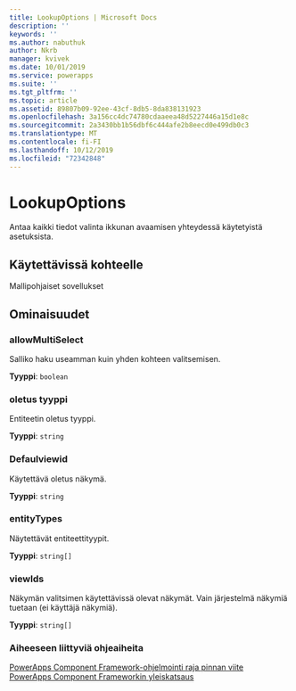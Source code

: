 ```yaml
---
title: LookupOptions | Microsoft Docs
description: ''
keywords: ''
ms.author: nabuthuk
author: Nkrb
manager: kvivek
ms.date: 10/01/2019
ms.service: powerapps
ms.suite: ''
ms.tgt_pltfrm: ''
ms.topic: article
ms.assetid: 89807b09-92ee-43cf-8db5-8da838131923
ms.openlocfilehash: 3a156cc4dc74780cdaaeea48d5227446a15d1e8c
ms.sourcegitcommit: 2a3430bb1b56dbf6c444afe2b8eecd0e499db0c3
ms.translationtype: MT
ms.contentlocale: fi-FI
ms.lasthandoff: 10/12/2019
ms.locfileid: "72342848"
---
```

# <a name="lookupoptions"></a>LookupOptions

Antaa kaikki tiedot valinta ikkunan avaamisen yhteydessä käytetyistä asetuksista.

## <a name="available-for"></a>Käytettävissä kohteelle 

Mallipohjaiset sovellukset

## <a name="properties"></a>Ominaisuudet

### <a name="allowmultiselect"></a>allowMultiSelect

Salliko haku useamman kuin yhden kohteen valitsemisen.

**Tyyppi**: `boolean`

### <a name="defaultentitytype"></a>oletus tyyppi

Entiteetin oletus tyyppi.

**Tyyppi**: `string`

### <a name="defaultviewid"></a>Defaulviewid

Käytettävä oletus näkymä.

**Tyyppi**: `string`

### <a name="entitytypes"></a>entityTypes

Näytettävät entiteettityypit.

**Tyyppi**: `string[]`

### <a name="viewids"></a>viewIds

Näkymän valitsimen käytettävissä olevat näkymät. Vain järjestelmä näkymiä tuetaan (ei käyttäjä näkymiä).

**Tyyppi**: `string[]`


### <a name="related-topics"></a>Aiheeseen liittyviä ohjeaiheita

[PowerApps Component Framework-ohjelmointi raja pinnan viite](../reference/index.md)<br/>
[PowerApps Component Frameworkin yleiskatsaus](../overview.md)
